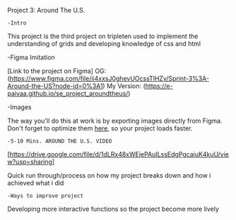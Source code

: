 Project 3: Around The U.S.

    -Intro

This project is the third project on tripleten used to implement the understanding of grids and developing knowledge of css and html

-Figma Imitation

[Link to the project on Figma]
OG: (https://www.figma.com/file/ii4xxsJ0ghevUOcssTlHZv/Sprint-3%3A-Around-the-US?node-id=0%3A1)
My Version: (https://e-paivaa.github.io/se_project_aroundtheus/)

-Images

The way you'll do this at work is by exporting images directly from Figma. Don't forget to optimize them [here](https://tinypng.com/), so your project loads faster.

    -5-10 Mins. AROUND THE U.S. VIDEO

[https://drive.google.com/file/d/1dLRx48xWEjePAuILssEdgPgcaiuK4kuU/view?usp=sharing]

Quick run through/process on how my project breaks down and how i achieved what i did

    -Ways to improve project

Developing more interactive functions so the project become more lively
